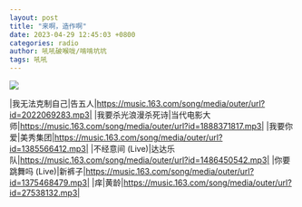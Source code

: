 ```yaml
---
layout: post
title: "来啊，造作啊"
date: 2023-04-29 12:45:03 +0800
categories: radio
author: 吼吼破喉咙/啃啃坑坑
tags: 吼吼
---
```

![]({{site.baseurl}}/images/cover_20230429.jpg)

|我无法克制自己|告五人|https://music.163.com/song/media/outer/url?id=2022069283.mp3|
|我要杀光浪漫杀死诗|当代电影大师|https://music.163.com/song/media/outer/url?id=1888371817.mp3|
|我要你爱|美秀集团|https://music.163.com/song/media/outer/url?id=1385566412.mp3|
|不经意间 (Live)|达达乐队|https://music.163.com/song/media/outer/url?id=1486450542.mp3|
|你要跳舞吗 (Live)|新裤子|https://music.163.com/song/media/outer/url?id=1375468479.mp3|
|痒|黄龄|https://music.163.com/song/media/outer/url?id=27538132.mp3|

